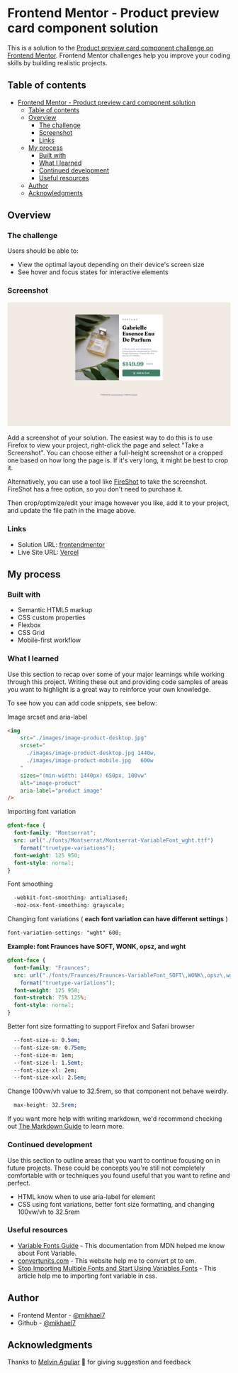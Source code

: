 # Frontend Mentor - Product preview card component solution

This is a solution to the [Product preview card component challenge on Frontend Mentor](https://www.frontendmentor.io/challenges/product-preview-card-component-GO7UmttRfa). Frontend Mentor challenges help you improve your coding skills by building realistic projects.

## Table of contents

- [Frontend Mentor - Product preview card component solution](#frontend-mentor---product-preview-card-component-solution)
  - [Table of contents](#table-of-contents)
  - [Overview](#overview)
    - [The challenge](#the-challenge)
    - [Screenshot](#screenshot)
    - [Links](#links)
  - [My process](#my-process)
    - [Built with](#built-with)
    - [What I learned](#what-i-learned)
    - [Continued development](#continued-development)
    - [Useful resources](#useful-resources)
  - [Author](#author)
  - [Acknowledgments](#acknowledgments)

## Overview

### The challenge

Users should be able to:

- View the optimal layout depending on their device's screen size
- See hover and focus states for interactive elements

### Screenshot

![screenshot](./screenshot.png)

Add a screenshot of your solution. The easiest way to do this is to use Firefox to view your project, right-click the page and select "Take a Screenshot". You can choose either a full-height screenshot or a cropped one based on how long the page is. If it's very long, it might be best to crop it.

Alternatively, you can use a tool like [FireShot](https://getfireshot.com/) to take the screenshot. FireShot has a free option, so you don't need to purchase it.

Then crop/optimize/edit your image however you like, add it to your project, and update the file path in the image above.

### Links

- Solution URL: [frontendmentor](https://www.frontendmentor.io/solutions/productpreviewcardcomponentmain-E520fOdzqH)
- Live Site URL: [Vercel](https://product-preview-card-component-main-black.vercel.app)

## My process

### Built with

- Semantic HTML5 markup
- CSS custom properties
- Flexbox
- CSS Grid
- Mobile-first workflow

### What I learned

Use this section to recap over some of your major learnings while working through this project. Writing these out and providing code samples of areas you want to highlight is a great way to reinforce your own knowledge.

To see how you can add code snippets, see below:

Image srcset and aria-label

```html
<img
    src="./images/image-product-desktop.jpg"
    srcset="
      ./images/image-product-desktop.jpg 1440w,
      ./images/image-product-mobile.jpg   600w
    "
    sizes="(min-width: 1440px) 650px, 100vw"
    alt="image-product"
    aria-label="product image"
/>
```

Importing font variation

```css
@font-face {
  font-family: "Montserrat";
  src: url("./fonts/Montserrat/Montserrat-VariableFont_wght.ttf")
    format("truetype-variations");
  font-weight: 125 950;
  font-style: normal;
}
```

Font smoothing

```css
  -webkit-font-smoothing: antialiased;
  -moz-osx-font-smoothing: grayscale;
```

Changing font variations ( **each font variation can have different settings** )

```css
font-variation-settings: "wght" 600;
```

**Example: font Fraunces have SOFT, WONK, opsz, and wght**

```css
@font-face {
  font-family: "Fraunces";
  src: url("./fonts/Fraunces/Fraunces-VariableFont_SOFT\,WONK\,opsz\,wght.ttf")
    format("truetype-variations");
  font-weight: 125 950;
  font-stretch: 75% 125%;
  font-style: normal;
}
```

Better font size formatting to support Firefox and Safari browser

```css
  --font-size-s: 0.5em;
  --font-size-sm: 0.75em;
  --font-size-m: 1em;
  --font-size-l: 1.5emt;
  --font-size-xl: 2em;
  --font-size-xxl: 2.5em;
```

Change 100vw/vh value to 32.5rem, so that component not behave weirdly.

```css
  max-height: 32.5rem;
```

If you want more help with writing markdown, we'd recommend checking out [The Markdown Guide](https://www.markdownguide.org/) to learn more.

### Continued development

Use this section to outline areas that you want to continue focusing on in future projects. These could be concepts you're still not completely comfortable with or techniques you found useful that you want to refine and perfect.

- HTML know when to use aria-label for element
- CSS using font variations, better font size formatting, and changing 100vw/vh to 32.5rem

### Useful resources

- [Variable Fonts Guide](https://developer.mozilla.org/en-US/docs/Web/CSS/CSS_Fonts/Variable_Fonts_Guide) - This documentation from MDN helped me know about Font Variable.
- [convertunits.com](https://www.convertunits.com/from/pt/to/em) - This website help me to convert pt to em.
- [Stop Importing Multiple Fonts and Start Using Variables Fonts](https://blog.prototypr.io/stop-importing-multiple-fonts-and-start-using-variable-fonts-86329399098b) - This article help me to importing font variable in css.

## Author

- Frontend Mentor - [@mikhael7](https://www.frontendmentor.io/profile/@mikhael7)
- Github - [@mikhael7](https://github.com/mikhael7)

## Acknowledgments

Thanks to [Melvin Aguliar](https://www.frontendmentor.io/profile/MelvinAguilar) 👏 for giving suggestion and feedback
